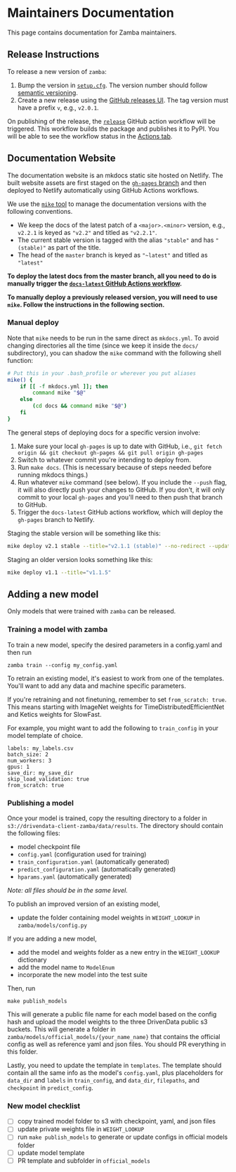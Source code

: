# Maintainers Documentation

This page contains documentation for Zamba maintainers.

## Release Instructions

To release a new version of `zamba`:

1. Bump the version in [`setup.cfg`](https://github.com/drivendataorg/zamba/blob/master/setup.cfg). The version number should follow [semantic versioning](https://semver.org/).
2. Create a new release using the [GitHub releases UI](https://github.com/drivendataorg/zamba/releases/new). The tag version must have a prefix `v`, e.g., `v2.0.1`.

On publishing of the release, the [`release`](https://github.com/drivendataorg/zamba/blob/master/.github/workflows/release.yml) GitHub action workflow will be triggered. This workflow builds the package and publishes it to PyPI. You will be able to see the workflow status in the [Actions tab](https://github.com/drivendataorg/zamba/actions?query=workflow%3Arelease).

## Documentation Website

The documentation website is an mkdocs static site hosted on Netlify. The built website assets are first staged on the [`gh-pages` branch](https://github.com/drivendataorg/zamba/tree/gh-pages) and then deployed to Netlify automatically using GitHub Actions workflows.

We use the [`mike` tool](https://github.com/jimporter/mike) to manage the documentation versions with the following conventions.
- We keep the docs of the latest patch of a `<major>.<minor>` version, e.g., `v2.2.1` is keyed as `"v2.2"` and titled as `"v2.2.1"`.
- The current stable version is tagged with the alias `"stable"` and has `"(stable)"` as part of the title.
- The head of the `master` branch is keyed as `"~latest"` and titled as `"latest"`

**To deploy the latest docs from the master branch, all you need to do is manually trigger the [`docs-latest` GitHub Actions workflow](https://github.com/drivendataorg/zamba/actions/workflows/docs-latest.yml).**

**To manually deploy a previously released version, you will need to use `mike`. Follow the instructions in the following section.**

### Manual deploy

Note that `mike` needs to be run in the same direct as `mkdocs.yml`. To avoid changing directories all the time (since we keep it inside the `docs/` subdirectory), you can shadow the `mike` command with the following shell function:

```bash
# Put this in your .bash_profile or wherever you put aliases
mike() {
    if [[ -f mkdocs.yml ]]; then
        command mike "$@"
    else
        (cd docs && command mike "$@")
    fi
}
```

The general steps of deploying docs for a specific version involve:

1. Make sure your local `gh-pages` is up to date with GitHub, i.e., `git fetch origin && git checkout gh-pages && git pull origin gh-pages`
2. Switch to whatever commit you're intending to deploy from.
3. Run `make docs`. (This is necessary because of steps needed before running mkdocs things.)
4. Run whatever `mike` command (see below). If you include the `--push` flag, it will also directly push your changes to GitHub. If you don't, it will only commit to your local `gh-pages` and you'll need to then push that branch to GitHub.
5. Trigger the `docs-latest` GitHub actions workflow, which will deploy the `gh-pages` branch to Netlify.

Staging the stable version will be something like this:

```bash
mike deploy v2.1 stable --title="v2.1.1 (stable)" --no-redirect --update-aliases
```

Staging an older version looks something like this:

```bash
mike deploy v1.1 --title="v1.1.5"
```

## Adding a new model

Only models that were trained with `zamba` can be released.

### Training a model with zamba

To train a new model, specify the desired parameters in a config.yaml and then run
```
zamba train --config my_config.yaml
```

To retrain an existing model, it's easiest to work from one of the templates. You'll want to add any data and machine specific parameters.

If you're retraining and not finetuning, remember to set `from_scratch: true`. This means starting with ImageNet weights for TimeDistributedEfficientNet and Ketics weights for SlowFast.

For example, you might want to add the following to `train_config` in your model template of choice.

```
labels: my_labels.csv
batch_size: 2
num_workers: 3
gpus: 1
save_dir: my_save_dir
skip_load_validation: true
from_scratch: true
```

### Publishing a model

Once your model is trained, copy the resulting directory to a folder in `s3://drivendata-client-zamba/data/results`. The directory should contain the following files:

- model checkpoint file
- `config.yaml` (configuration used for training)
- `train_configuration.yaml` (automatically generated)
- `predict_configuration.yaml` (automatically generated)
- `hparams.yaml` (automatically generated)

*Note: all files should be in the same level.*

To publish an improved version of an existing model,
- update the folder containing model weights in `WEIGHT_LOOKUP` in `zamba/models/config.py`

If you are adding a new model,
- add the model and weights folder as a new entry in the `WEIGHT_LOOKUP` dictionary
- add the model name to `ModelEnum`
- incorporate the new model into the test suite

Then, run
```
make publish_models
```

This will generate a public file name for each model based on the config hash and upload the model weights to the three DrivenData public s3 buckets. This will generate a folder in `zamba/models/official_models/{your_name_name}` that contains the official config as well as reference yaml and json files. You should PR everything in this folder.

Lastly, you need to update the template in `templates`. The template should contain all the same info as the model's `config.yaml`, plus placeholders for `data_dir` and `labels` in `train_config`, and `data_dir`, `filepaths`, and `checkpoint` in `predict_config`.

### New model checklist

- [ ] copy trained model folder to s3 with checkpoint, yaml, and json files
- [ ] update private weights file in `WEIGHT_LOOKUP`
- [ ] run `make publish_models` to generate or update configs in official models folder
- [ ] update model template
- [ ] PR template and subfolder in `official_models`
